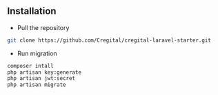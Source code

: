 ## Installation

- Pull the repository
```bash
git clone https://github.com/Cregital/cregital-laravel-starter.git
```
- Run migration
```bash
composer intall
php artisan key:generate
php artisan jwt:secret
php artisan migrate
```
